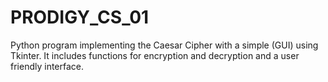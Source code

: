 # PRODIGY_CS_01
Python program implementing the Caesar Cipher with a simple (GUI) using Tkinter. It includes functions for encryption and decryption and a user friendly interface.
